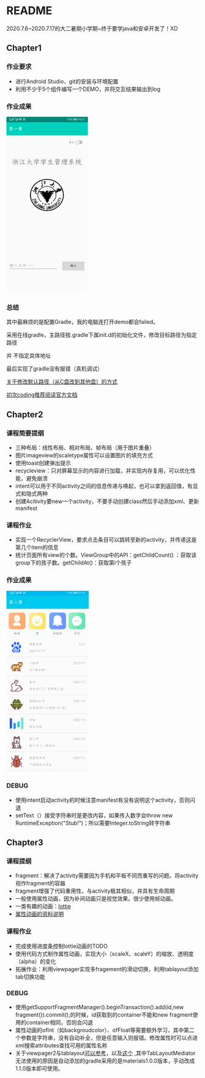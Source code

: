 # README

2020.7.6\~2020.7.17的大二暑期小学期\~终于要学java和安卓开发了！XD

## Chapter1

### 作业要求

* 进行Android Studio、git的安装与环境配置
* 利用不少于5个组件编写一个DEMO，并将交互结果输出到log

### 作业成果

<img src="README.assets/image-20200706182351225.png" alt="image-20200706182351225" style="zoom:50%;" />

### 总结

其中最麻烦的是配置Gradle，我的电脑连打开demo都会failed。

采用在线gradle，主路径按.gradle下属init.d的初始化文件，修改目标路径为指定路径

并 不指定具体地址

最后实现了gradle没有报错（真机调试）

[关于修改默认路径（从C盘改到其他盘）的方式](https://blog.csdn.net/Jeff_YaoJie/article/details/80499278?utm_medium=distribute.pc_relevant.none-task-blog-BlogCommendFromMachineLearnPai2-5.nonecase&depth_1-utm_source=distribute.pc_relevant.none-task-blog-BlogCommendFromMachineLearnPai2-5.nonecase)

[初次coding推荐阅读官方文档](https://developer.android.google.cn/training/basics/firstapp/running-app)

## Chapter2

### 课程简要提纲

* 三种布局：线性布局、相对布局、帧布局（用于图片重叠）
* 图片imageview的scaletype属性可以设置图片的填充方式
* 使用toast创建弹出提示
* recycleview：只对屏幕显示的内容进行加载，并实现内存复用，可以优化性能，避免崩溃
* intent可以用于不同activity之间的信息传递与唤起，也可以拿到返回值，有显式和隐式两种
* 创建Acitivity要new一个activity，不要手动创建class然后手动添加xml、更新manifest

### 课程作业

* 实现一个RecyclerView，要求点击条目可以跳转至新的activity，并传递这是第几个item的信息
* 统计⻚⾯所有view的个数。ViewGroup中的API：getChildCount() ：获取该group下的孩子数。getChildAt()：获取第i个孩子

### 作业成果

<img src="README.assets/image-20200707223926275.png" alt="image-20200707223926275" style="zoom:50%;" />

### DEBUG

* 使用intent启动activity的时候注意manifest有没有说明这个activity，否则闪退
* setText（）接受字符串时是更改内容，如果传入数字会throw new RuntimeException("Stub!")；所以需要Integer.toString转字符串

## Chapter3

### 课程提纲

* fragment：解决了activity需要因为手机和平板不同而重写的问题。将activity视作fragment的容器
* fragment增强了代码重用性，与activity极其相似，并具有生命周期
* 一般使用属性动画，因为补间动画只是视觉效果。很少使用帧动画。
* 一类有趣的动画：[lottie](https://airbnb.io/lottie/#/android?id=from-resraw-lottie_rawres-or-assets-lottie_filename)
* [属性动画的资料说明](https://www.jianshu.com/p/2412d00a0ce4)

### 课程作业

* 完成使用进度条控制lottie动画的TODO
* 使用代码方式制作属性动画，实现大小（scaleX、scaleY）的缩放、透明度（alpha）的变化
* 拓展作业：利用viewpager实现多fragement的滑动切换，利用tablayout添加tab切换功能

### DEBUG

* 使用getSupportFragmentManager().beginTransaction().add(id,new fragment()).commit();的时候，id获取到的container不能和new fragment使用的container相同，否则会闪退
* 属性动画的ofInt（如backgroudcolor）、ofFloat等需要额外学习，其中第二个参数是字符串，没有自动补全，但是任意输入则报错。修改属性时可以点进xml搜索attributes查找可用的属性名称
* 关于viewpager2与tablayout[可以参考](https://blog.csdn.net/Utzw0p0985/article/details/103676010)，以及[这个](https://juejin.im/post/5df4aabe6fb9a0161104c8eb) ,其中TabLayoutMediator无法使用的原因是自动添加的gradle采用的是materials1.0.0版本，手动改成1.1.0版本即可使用。